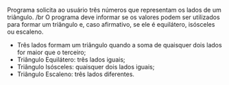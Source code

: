 Programa solicita ao usuário três números que representam os lados de um triângulo. /br
O programa deve informar se os valores podem ser utilizados para formar um triângulo e, caso afirmativo, se ele é equilátero, isósceles ou escaleno.

- Três lados formam um triângulo quando a soma de quaisquer dois lados for maior que o terceiro;
- Triângulo Equilátero: três lados iguais;
- Triângulo Isósceles: quaisquer dois lados iguais;
- Triângulo Escaleno: três lados diferentes.
